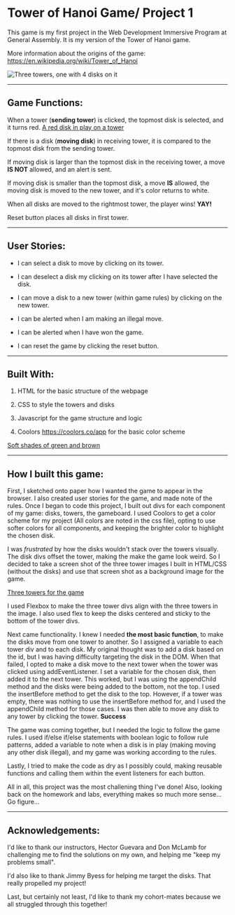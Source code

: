 # Tower of Hanoi Game/ Project 1


This game is my first project in the Web Development Immersive Program at General Assembly.
It is my version of the Tower of Hanoi game.

More information about the origins of the game: https://en.wikipedia.org/wiki/Tower_of_Hanoi 

![Three towers, one with 4 disks on it](https://i.imgur.com/wT9iBWn.png)

--------------------------------------------
## Game Functions:

When a tower (**sending tower**) is clicked, the topmost disk is selected, and it turns red.
[A red disk in play on a tower](https://i.imgur.com/h9PrJKm.png)

If there is a disk (**moving disk**) in receiving tower, it is compared to the topmost disk from the sending tower. 

If moving disk is larger than the topmost disk in the receiving tower, a move **IS NOT** allowed, and an alert is sent.

If moving disk is smaller than the topmost disk, a move **IS** allowed, the moving disk is moved to the new tower, and it's color returns to white.

When all disks are moved to the rightmost tower, the player wins! **YAY!**

Reset button places all disks in first tower.

--------------------------------------------
## User Stories:

- I can select a disk to move by clicking on its tower.

- I can deselect a disk my clicking on its tower after I have selected the disk.

- I can move a disk to a new tower (within game rules) by clicking on the new tower.

- I can be alerted when I am making an illegal move.

- I can be alerted when I have won the game.

- I can reset the game by clicking the reset button.


--------------------------------------------

## Built With:

1. HTML for the basic structure of the webpage

2. CSS to style the towers and disks

3. Javascript for the game structure and logic

4. Coolors  https://coolors.co/app  for the basic color scheme

[Soft shades of green and brown](https://i.imgur.com/Vc5Rc2D.png)


--------------------------------------------

## How I built this game:

First, I sketched onto paper how I wanted the game to appear in the browser. I also created user stories for the game, and made note of the rules. Once I began to code this project, I built out divs for each component of my game: disks, towers, the gameboard. I used Coolors to get a color scheme for my project (All colors are noted in the css file), opting to use softer colors for all components, and keeping the brighter color to highlight the chosen disk.

I was _frustrated_ by how the disks wouldn't stack over the towers visually. The disk divs offset the tower, making the make the game look weird. So I decided to take a screen shot of the three tower images I built in HTML/CSS (without the disks) and use that screen shot as a background image for the game. 

[Three towers for the game](https://i.imgur.com/SbbHud2.png)

I used Flexbox to make the three tower divs align with the three towers in the image. I also used flex to keep the disks centered and sticky to the bottom of the tower divs.

Next came functionality. I knew I needed **the most basic function**, to make the disks move from one tower to another. So I assigned a variable to each tower div and to each disk. My original thought was to add a disk based on the id, but I was having difficulty targeting the disk in the DOM. When that failed, I opted to make a disk move to the next tower when the tower was clicked using addEventListener. I set a variable for the chosen disk, then added it to the next tower. This worked, but I was using the appendChild method and the disks were being added to the bottom, not the top. I used the insertBefore method to get the disk to the top. However, if a tower was empty, there was nothing to use the insertBefore method for, and I used the appendChild method for those cases. I was then able to move any disk to any tower by clicking the tower. **Success**

The game was coming together, but I needed the logic to follow the game rules. I used if/else if/else statements with boolean logic to follow rule patterns, added a variable to note when a disk is in play (making moving any other disk illegal), and my game was working according to the rules.

Lastly, I tried to make the code as dry as I possibly could, making reusable functions and calling them within the event listeners for each button. 

All in all, this project was the most challening thing I've done! Also, looking back on the homework and labs, everything makes so much more sense... Go figure...

--------------------------------------------

## Acknowledgements:

I'd like to thank our instructors, Hector Guevara and Don McLamb for challenging me to find the solutions on my own, and helping me "keep my problems small".

I'd also like to thank Jimmy Byess for helping me target the disks. That really propelled my project!

Last, but certainly not least, I'd like to thank my cohort-mates because we all struggled through this together!
